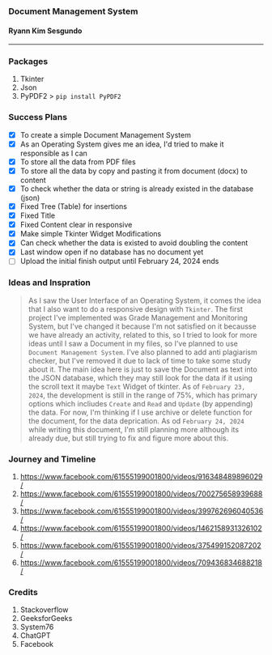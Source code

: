 ### Document Management System
#### Ryann Kim Sesgundo

---

### Packages
1. Tkinter
2. Json
3. PyPDF2 > `pip install PyPDF2`

### Success Plans
- [x] To create a simple Document Management System
- [x] As an Operating System gives me an idea, I'd tried to make it responsible as I can
- [x] To store all the data from PDF files
- [x] To store all the data by copy and pasting it from document (docx) to content
- [x] To check whether the data or string is already existed in the database (json)
- [x] Fixed Tree (Table) for insertions
- [x] Fixed Title
- [x] Fixed Content clear in responsive
- [x] Make simple Tkinter Widget Modifications
- [x] Can check whether the data is existed to avoid doubling the content
- [x] Last window open if no database has no document yet
- [ ] Upload the initial finish output until February 24, 2024 ends

### Ideas and Inspration
> As I saw the User Interface of an Operating System, it comes the idea that I also want to do a responsive design with `Tkinter`. The first project I've implemented was Grade Management and Monitoring System, but I've changed it because I'm not satisfied on it becausse we have already an activity, related to this, so I tried to look for more ideas until I saw a Document in my files, so I've planned to use `Document Management System`. I've also planned to add anti plagiarism checker, but I've removed it due to lack of time to take some study about it. The main idea here is just to save the Document as text into the JSON database, which they may still look for the data if it using the scroll text it maybe `Text` Widget of tkinter. As of `February 23, 2024`, the development is still in the range of 75%, which has primary options which incliudes `Create` and `Read` and `Update` (by appending) the data. For now, I'm thinking if I use archive or delete function for the document, for the data deprication. As od `February 24, 2024` while writing this document, I'm still planning more although its already due, but still trying to fix and figure more about this.

### Journey and Timeline
1. https://www.facebook.com/61555199001800/videos/916348489896029/
2. https://www.facebook.com/61555199001800/videos/700275658939688/
3. https://www.facebook.com/61555199001800/videos/399762696040536/
4. https://www.facebook.com/61555199001800/videos/1462158931326102/
5. https://www.facebook.com/61555199001800/videos/375499152087202/
6. https://www.facebook.com/61555199001800/videos/709436834688218/

### Credits
1. Stackoverflow
2. GeeksforGeeks
3. System76
4. ChatGPT
5. Facebook